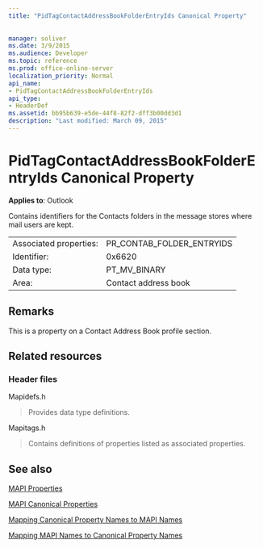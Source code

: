 ```yaml
---
title: "PidTagContactAddressBookFolderEntryIds Canonical Property"
 
 
manager: soliver
ms.date: 3/9/2015
ms.audience: Developer
ms.topic: reference
ms.prod: office-online-server
localization_priority: Normal
api_name:
- PidTagContactAddressBookFolderEntryIds
api_type:
- HeaderDef
ms.assetid: bb95b639-e5de-44f8-82f2-dff3b00dd3d1
description: "Last modified: March 09, 2015"
---
```


# PidTagContactAddressBookFolderEntryIds Canonical Property

  
  
**Applies to**: Outlook 
  
Contains identifiers for the Contacts folders in the message stores where mail users are kept.
  
|||
|:-----|:-----|
|Associated properties:  <br/> |PR_CONTAB_FOLDER_ENTRYIDS  <br/> |
|Identifier:  <br/> |0x6620  <br/> |
|Data type:  <br/> |PT_MV_BINARY  <br/> |
|Area:  <br/> |Contact address book  <br/> |
   
## Remarks

This is a property on a Contact Address Book profile section.
  
## Related resources

### Header files

Mapidefs.h
  
> Provides data type definitions.
    
Mapitags.h
  
> Contains definitions of properties listed as associated properties.
    
## See also



[MAPI Properties](mapi-properties.md)
  
[MAPI Canonical Properties](mapi-canonical-properties.md)
  
[Mapping Canonical Property Names to MAPI Names](mapping-canonical-property-names-to-mapi-names.md)
  
[Mapping MAPI Names to Canonical Property Names](mapping-mapi-names-to-canonical-property-names.md)

